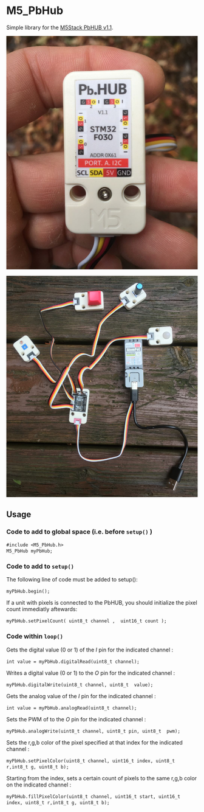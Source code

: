 # M5_PbHub

Simple library for the [M5Stack PbHUB v1.1](https://docs.m5stack.com/en/unit/pbhub_1.1).

![PbHub back](pbhub_back.jpg)

![PbHub connected to KEY, LIGHT, PIR and ANGLE units](pbhub_connected.jpg)

## Usage

### Code to add to global space (i.e. before `setup()` )

```arduino
#include <M5_PbHub.h>
M5_PbHub myPbHub;
```

### Code to add to `setup()`

The following line of code must be added to setup():
```arduino
myPbHub.begin();
```

If a unit with pixels is connected to the PbHUB, you should initialize the pixel count immediatly aftewards:
```arduino
myPbHub.setPixelCount( uint8_t channel ,  uint16_t count );
```

### Code within `loop()`

Gets the digital value (0 or 1) of the *I* pin for the indicated channel :
```arduino
int value = myPbHub.digitalRead(uint8_t channel);
```

Writes a digital value (0 or 1) to the *O* pin for the indicated channel :
```arduino
myPbHub.digitalWrite(uint8_t channel, uint8_t  value);
```

Gets the analog value of the *I* pin for the indicated channel :
```arduino
int value = myPbHub.analogRead(uint8_t channel);
```

Sets the PWM of to the *O* pin for the indicated channel :
```arduino
myPbHub.analogWrite(uint8_t channel, uint8_t pin, uint8_t  pwm);
```


Sets the r,g,b color of the pixel specified at that index for the indicated channel :
```arduino
myPbHub.setPixelColor(uint8_t channel, uint16_t index, uint8_t r,int8_t g, uint8_t b);
```

Starting from the index, sets a certain count of pixels to the same r,g,b color on the indicated channel : 
```arduino
myPbHub.fillPixelColor(uint8_t channel, uint16_t start, uint16_t index, uint8_t r,int8_t g, uint8_t b);
```
